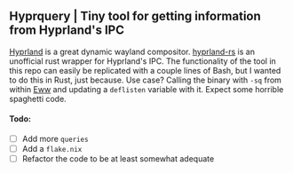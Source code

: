 ## Hyprquery | Tiny tool for getting information from Hyprland's IPC

[Hyprland](https://hyprland.org/) is a great dynamic wayland compositor. [hyprland-rs](https://crates.io/crates/hyprland) is an unofficial rust wrapper for Hyprland's IPC. The functionality of the tool in this repo can easily be replicated with a couple lines of Bash, but I wanted to do this in Rust, just because. Use case? Calling the binary with `-sq` from within [Eww](https://github.com/elkowar/eww) and updating a `deflisten` variable with it. Expect some horrible spaghetti code.

#### Todo:
- [ ] Add more `queries`
- [ ] Add a `flake.nix`
- [ ] Refactor the code to be at least somewhat adequate
